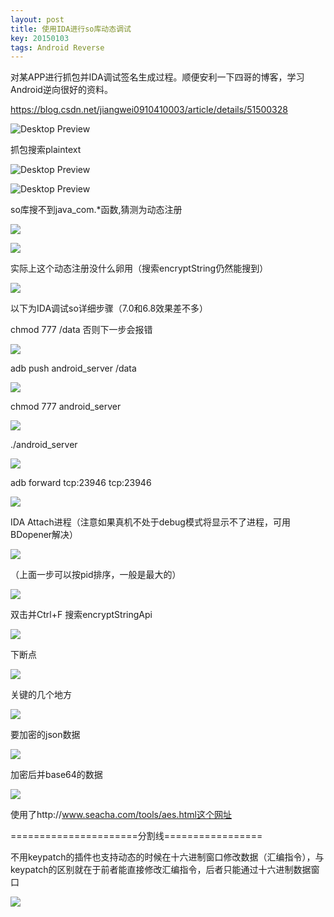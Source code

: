 ```yaml
---
layout: post
title: 使用IDA进行so库动态调试
key: 20150103
tags: Android Reverse
---
```

对某APP进行抓包并IDA调试签名生成过程。顺便安利一下四哥的博客，学习Android逆向很好的资料。

https://blog.csdn.net/jiangwei0910410003/article/details/51500328

![Desktop Preview](https://raw.githubusercontent.com/la0s/la0s.github.io/master/screenshots/1.png)

<!--more-->

抓包搜索plaintext

![Desktop Preview](https://raw.githubusercontent.com/la0s/la0s.github.io/master/screenshots/2.png)

![Desktop Preview](https://raw.githubusercontent.com/la0s/la0s.github.io/master/screenshots/3.png)

so库搜不到java_com.*函数,猜测为动态注册

![](https://raw.githubusercontent.com/la0s/la0s.github.io/master/screenshots/4.png)

![](https://raw.githubusercontent.com/la0s/la0s.github.io/master/screenshots/5.png)

实际上这个动态注册没什么卵用（搜索encryptString仍然能搜到）

![](https://raw.githubusercontent.com/la0s/la0s.github.io/master/screenshots/6.png)

以下为IDA调试so详细步骤（7.0和6.8效果差不多）

chmod 777 /data 否则下一步会报错

![](https://raw.githubusercontent.com/la0s/la0s.github.io/master/screenshots/%E5%9B%BE%E7%89%871.png)

adb push  android_server  /data

![](https://raw.githubusercontent.com/la0s/la0s.github.io/master/screenshots/7.png)

chmod 777 android_server

![](https://raw.githubusercontent.com/la0s/la0s.github.io/master/screenshots/8.png)

./android_server

![](https://raw.githubusercontent.com/la0s/la0s.github.io/master/screenshots/9.png)

adb forward tcp:23946 tcp:23946

![](https://raw.githubusercontent.com/la0s/la0s.github.io/master/screenshots/10.png)

IDA Attach进程（注意如果真机不处于debug模式将显示不了进程，可用BDopener解决）

![](https://raw.githubusercontent.com/la0s/la0s.github.io/master/screenshots/11.png)

（上面一步可以按pid排序，一般是最大的）

![](https://raw.githubusercontent.com/la0s/la0s.github.io/master/screenshots/12.png)

双击并Ctrl+F 搜索encryptStringApi

![](https://raw.githubusercontent.com/la0s/la0s.github.io/master/screenshots/13.png)

下断点

![](https://raw.githubusercontent.com/la0s/la0s.github.io/master/screenshots/14.png)

关键的几个地方

![](https://raw.githubusercontent.com/la0s/la0s.github.io/master/screenshots/15.png)

要加密的json数据

![](https://raw.githubusercontent.com/la0s/la0s.github.io/master/screenshots/16.png)

加密后并base64的数据

![](https://raw.githubusercontent.com/la0s/la0s.github.io/master/screenshots/17.png)

使用了http://www.seacha.com/tools/aes.html这个网址


======================分割线=================

不用keypatch的插件也支持动态的时候在十六进制窗口修改数据（汇编指令），与keypatch的区别就在于前者能直接修改汇编指令，后者只能通过十六进制数据窗口

![](https://raw.githubusercontent.com/la0s/la0s.github.io/master/screenshots/18.png)
